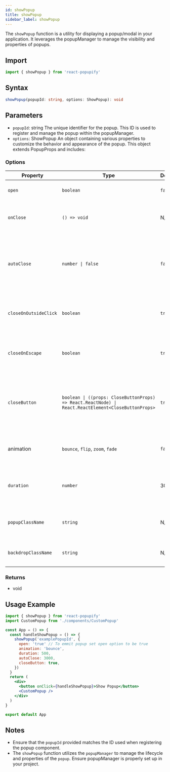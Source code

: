 ```yaml
---
id: showPopup
title: showPopup
sidebar_label: showPopup
---
```


The `showPopup` function is a utility for displaying a popup/modal in your application. It leverages the popupManager to manage the visibility and properties of popups.

## Import

```typescript
import { showPopup } from 'react-popupify'
```

## Syntax

```typescript
showPopup(popupId: string, options: ShowPopup): void
```

## Parameters

- `popupId`: string
  The unique identifier for the popup. This ID is used to register and manage the popup within the popupManager.
- `options`: ShowPopup
  An object containing various properties to customize the behavior and appearance of the popup. This object extends PopupProps and includes:

### Options

| Property              | Type                                                                                                | Default | Description                                                                                |
| --------------------- | --------------------------------------------------------------------------------------------------- | ------- | ------------------------------------------------------------------------------------------ |
| `open`                | `boolean`                                                                                           | `false` | Determines if the popup is open.                                                           |
| `onClose`             | `() => void`                                                                                        | N/A     | Callback function called when the popup is closed.                                         |
| `autoClose`           | `number \| false`                                                                                   | `false` | Time in milliseconds to automatically close the popup. If `false`, auto-close is disabled. |
| `closeOnOutsideClick` | `boolean`                                                                                           | `true`  | Determines if the popup should close when clicking outside of it.                          |
| `closeOnEscape`       | `boolean`                                                                                           | `true`  | Determines if the popup should close when pressing the escape key.                         |
| `closeButton`         | `boolean \| ((props: CloseButtonProps) => React.ReactNode) \| React.ReactElement<CloseButtonProps>` | `true`  | Configures the close button. Can be a boolean, a render function, or a React element.      |
| animation             | `bounce`, `flip`, `zoom`, `fade`                                                                    | `fade`  | Animation type for the popup. Default is 'fade'.                                           |
| `duration`            | `number`                                                                                            | 300     | Duration of the animation in milliseconds. Default is `300`.                               |
| `popupClassName`      | `string`                                                                                            | N/A     | Additional class names for the popup element.                                              |
| `backdropClassName`   | `string`                                                                                            | N/A     | Additional class name for the backdrop.                                                    |

### Returns

- void

## Usage Example

```jsx
import { showPopup } from 'react-popupify'
import CustomPopup from './components/CustomPopup'

const App = () => {
  const handleShowPopup = () => {
    showPopup('examplePopupId', {
      open: 'true' // To emmit popup set open option to be true
      animation: 'bounce',
      duration: 500,
      autoClose: 3000,
      closeButton: true,
    })
  }
  return (
    <div>
      <button onClick={handleShowPopup}>Show Popup</button>
      <CustomPopup />
    </div>
  )
}

export default App
```

## Notes

- Ensure that the `popupId` provided matches the ID used when registering the popup component.
- The `showPopup` function utilizes the `popupManager` to manage the lifecycle and properties of the `popup`. Ensure popupManager is properly set up in your project.
